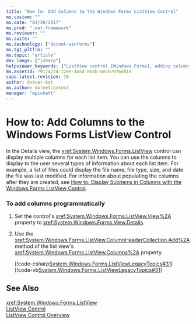 ```yaml
---
title: "How to: Add Columns to the Windows Forms ListView Control"
ms.custom: ""
ms.date: "03/30/2017"
ms.prod: ".net-framework"
ms.reviewer: ""
ms.suite: ""
ms.technology: ["dotnet-winforms"]
ms.tgt_pltfrm: ""
ms.topic: "article"
dev_langs: ["jsharp"]
helpviewer_keywords: ["ListView control [Windows Forms], adding column headers", "columns [Windows Forms], adding to ListView controls", "list views, adding columns"]
ms.assetid: 79174274-12ee-4a5d-80db-6ec02976d010
caps.latest.revision: 16
author: dotnet-bot
ms.author: dotnetcontent
manager: "wpickett"
---
```

# How to: Add Columns to the Windows Forms ListView Control
In the Details view, the <xref:System.Windows.Forms.ListView> control can display multiple columns for each list item. You can use the columns to display to the user several types of information about each list item. For example, a list of files could display the file name, file type, size, and date the file was last modified. For information about populating the columns after they are created, see [How to: Display Subitems in Columns with the Windows Forms ListView Control](../../../../docs/framework/winforms/controls/how-to-display-subitems-in-columns-with-the-windows-forms-listview-control.md).  
  
### To add columns programmatically  
  
1.  Set the control's <xref:System.Windows.Forms.ListView.View%2A> property to <xref:System.Windows.Forms.View.Details>.  
  
2.  Use the <xref:System.Windows.Forms.ListView.ColumnHeaderCollection.Add%2A> method of the list view's <xref:System.Windows.Forms.ListView.Columns%2A> property.  
  
     [!code-csharp[System.Windows.Forms.ListViewLegacyTopics#31](../../../../samples/snippets/csharp/VS_Snippets_Winforms/System.Windows.Forms.ListViewLegacyTopics/CS/Class1.cs#31)]
     [!code-vb[System.Windows.Forms.ListViewLegacyTopics#31](../../../../samples/snippets/visualbasic/VS_Snippets_Winforms/System.Windows.Forms.ListViewLegacyTopics/VB/Class1.vb#31)]  
  
## See Also  
 <xref:System.Windows.Forms.ListView>   
 [ListView Control](../../../../docs/framework/winforms/controls/listview-control-windows-forms.md)   
 [ListView Control Overview](../../../../docs/framework/winforms/controls/listview-control-overview-windows-forms.md)
